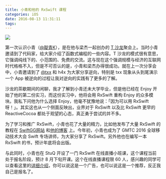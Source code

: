 ```yaml
---
title: 小青和他的 RxSwift 课程
categories: iOS
date: 2016-08-13 11:31:11
tags:
---
```



![](http://7xil0e.com1.z0.glb.clouddn.com/teacher/57908b8961854.png)

第一次认识小青（[@靛青K](http://weibo.com/u/2314535081)），是在他与梁杰一起创办的 [T 沙龙](http://t.swift.gg/)聚会上。当时小青邀请到了代码家，给大家介绍了函数式编程的一些内容。T 沙龙的模式很有意思，它强调纯线下的、小范围的、免费的交流。这与现在这个强调规模与经济的互联网时代格格不入，但是不可否认的是，小青和梁杰办得很成功。就在上一次分享会中，小青邀请到了 [@txx](http://weibo.com/u/2157980617) 和 h4x 为大家分享逆向，特别是 txx 现象从头到尾演示一个 App 被逆向的过程让我对逆向的实践有了更多的了解。

沙龙的茶歇期间的闲聊，我才了解到小青还未大学毕业，但是他已经在 Enjoy 开始了他的第二份实习，而这份实习中，他将会用 RxSwift 重构 Enjoy 的众多模块。我私下问他为什么选择 Enjoy，他毫不犹豫地说：「因为可以用 RxSwift 呀！」。其实这也从一个侧面反映出，业界对于 RxSwift 以及比 RxSwift 更早的 ReactiveCocoa 都处于观望的心态，真正勇于尝试的并不多。

为了学习和推广 RxSwift，小青也花了大量的精力，比如他发布了大量 RxSwift 的教程在 [SwiftGG网站](http://t.swift.gg/t/rxswift-course)  和[他的博客](https://medium.com/@DianQK) 上。今年初，小青也成为了 GMTC 2016 全球移动技术大会 Swift 专场讲师，为大家分享了 RxSwift。另外他也在编写一本 RxSwift 的书，预计年底将会出版。

与此同时，小青也在 StuQ 开设了一门 RxSwift 在线直播小班课，这个课程当前处于报名阶段，预计 8 月下旬开课。这个在线直播课程限 60 人，感兴趣的同学可以查看这里的[详细介绍](http://www.stuq.org/my/courses/study/1062)，你可以说这是一个广告，也可以说这是一个推荐，反正我自己是报名了。

